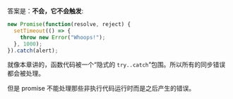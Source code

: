 答案是：**不会，它不会触发**:

```js run
new Promise(function(resolve, reject) {
  setTimeout(() => {
    throw new Error("Whoops!");
  }, 1000);
}).catch(alert);
```

就像本章讲的，函数代码被一个“隐式的 `try..catch`”包围。所以所有的同步错误都会被处理。

但是 promise 不能处理那些非执行代码运行时而是之后产生的错误。
